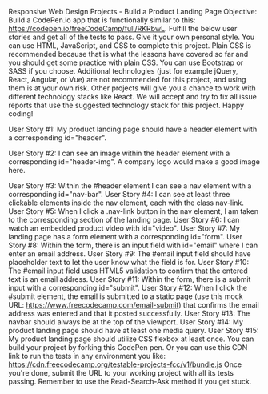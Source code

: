 Responsive Web Design Projects - Build a Product Landing Page
Objective: Build a CodePen.io app that is functionally similar to this: https://codepen.io/freeCodeCamp/full/RKRbwL.
Fulfill the below user stories and get all of the tests to pass. Give it your own personal style.
You can use HTML, JavaScript, and CSS to complete this project. Plain CSS is recommended because that is what the lessons have covered so far and you should get some practice with plain CSS. You can use Bootstrap or SASS if you choose. Additional technologies (just for example jQuery, React, Angular, or Vue) are not recommended for this project, and using them is at your own risk. Other projects will give you a chance to work with different technology stacks like React. We will accept and try to fix all issue reports that use the suggested technology stack for this project. Happy coding!


User Story #1: My product landing page should have a header element with a corresponding id="header".

User Story #2: I can see an image within the header element with a corresponding id="header-img". A company logo would make a good image here.

User Story #3: Within the #header element I can see a nav element with a corresponding id="nav-bar".
User Story #4: I can see at least three clickable elements inside the nav element, each with the class nav-link.
User Story #5: When I click a .nav-link button in the nav element, I am taken to the corresponding section of the landing page.
User Story #6: I can watch an embedded product video with id="video".
User Story #7: My landing page has a form element with a corresponding id="form".
User Story #8: Within the form, there is an input field with id="email" where I can enter an email address.
User Story #9: The #email input field should have placeholder text to let the user know what the field is for.
User Story #10: The #email input field uses HTML5 validation to confirm that the entered text is an email address.
User Story #11: Within the form, there is a submit input with a corresponding id="submit".
User Story #12: When I click the #submit element, the email is submitted to a static page (use this mock URL: https://www.freecodecamp.com/email-submit) that confirms the email address was entered and that it posted successfully.
User Story #13: The navbar should always be at the top of the viewport.
User Story #14: My product landing page should have at least one media query.
User Story #15: My product landing page should utilize CSS flexbox at least once.
You can build your project by forking this CodePen pen. Or you can use this CDN link to run the tests in any environment you like: https://cdn.freecodecamp.org/testable-projects-fcc/v1/bundle.js
Once you're done, submit the URL to your working project with all its tests passing.
Remember to use the Read-Search-Ask method if you get stuck.